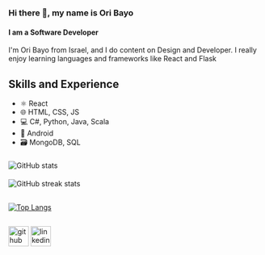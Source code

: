 ### Hi there 👋, my name is Ori Bayo
#### I am a Software Developer


I'm Ori Bayo from Israel, and I do content on  Design and Developer.
I really enjoy learning languages and frameworks like React and Flask 

## Skills and Experience
* ⚛ React
* 🌐 HTML, CSS, JS
* 💻 C#, Python, Java, Scala
* 📱 Android 
* 🗃️ MongoDB, SQL



###
![GitHub stats](https://github-readme-stats.vercel.app/api?username=oriBayo&show_icons=true)  
####
![GitHub streak stats](https://github-readme-streak-stats.herokuapp.com/?user=oriBayo)  
## 
[![Top Langs](https://github-readme-stats.vercel.app/api/top-langs/?username=oriBayo)](https://github.com/anuraghazra/github-readme-stats)
##
[<img src='https://cdn.jsdelivr.net/npm/simple-icons@3.0.1/icons/github.svg' alt='github' height='40'>](https://github.com/oriBayo)  [<img src='https://cdn.jsdelivr.net/npm/simple-icons@3.0.1/icons/linkedin.svg' alt='linkedin' height='40'>](https://www.linkedin.com/in/https://www.linkedin.com/in/ori-bayo-0018661a5//) 
